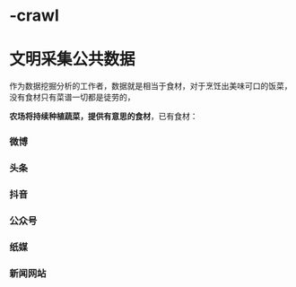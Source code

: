 # -crawl
# 文明采集公共数据
  作为数据挖掘分析的工作者，数据就是相当于食材，对于烹饪出美味可口的饭菜，没有食材只有菜谱一切都是徒劳的，
  
  **农场将持续种植蔬菜，提供有意思的食材**，已有食材：
  
### 微博

### 头条

### 抖音

### 公众号

### 纸媒

### 新闻网站




